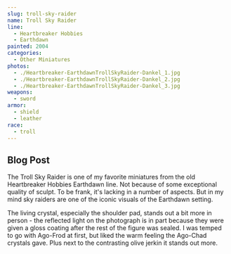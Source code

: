 ```yaml
---
slug: troll-sky-raider
name: Troll Sky Raider
line:
  - Heartbreaker Hobbies
  - Earthdawn
painted: 2004
categories:
  - Other Miniatures
photos:
  - ./Heartbreaker-EarthdawnTrollSkyRaider-Dankel_1.jpg
  - ./Heartbreaker-EarthdawnTrollSkyRaider-Dankel_2.jpg
  - ./Heartbreaker-EarthdawnTrollSkyRaider-Dankel_3.jpg
weapons:
  - sword
armor:
  - shield
  - leather
race:
  - troll
---
```


## Blog Post

The Troll Sky Raider is one of my favorite miniatures from the old Heartbreaker Hobbies Earthdawn line. Not because of some exceptional quality of sculpt. To be frank, it's lacking in a number of aspects. But in my mind sky raiders are one of the iconic visuals of the Earthdawn setting.

The living crystal, especially the shoulder pad, stands out a bit more in person - the reflected light on the photograph is in part because they were given a gloss coating after the rest of the figure was sealed. I was temped to go with Ago-Frod at first, but liked the warm feeling the Ago-Chad crystals gave. Plus next to the contrasting olive jerkin it stands out more.

